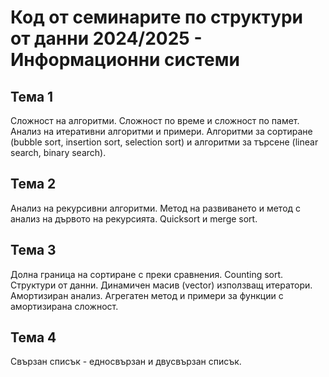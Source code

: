 # Код от семинаритe по структури от данни 2024/2025 - Информационни системи

## Тема 1
Сложност на алгоритми. Сложност по време и сложност по памет. Анализ на итеративни алгоритми и примери. Алгоритми за сортиране (bubble sort, insertion sort, selection sort) и алгоритми за търсене (linear search, binary search).

## Тема 2
Анализ на рекурсивни алгоритми. Метод на развиването и метод с анализ на дървото на рекурсията. Quicksort и merge sort. 

## Тема 3
Долна граница на сортиране с преки сравнения. Counting sort. Структури от данни. Динамичен масив (vector) използващ итератори. Амортизиран анализ. Агрегатен метод и примери за функции с амортизирана сложност.

## Тема 4
Свързан списък - едносвързан и двусвързан списък.